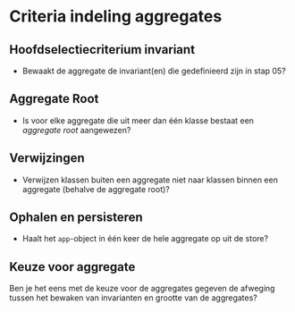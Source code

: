 # Criteria indeling aggregates

## Hoofdselectiecriterium invariant

- Bewaakt de aggregate de invariant(en) die gedefinieerd zijn in stap 05?

## Aggregate Root

- Is voor elke aggregate die uit meer dan één klasse bestaat een *aggregate root* aangewezen?

## Verwijzingen

- Verwijzen klassen buiten een aggregate niet naar klassen binnen een aggregate (behalve de aggregate root)? 

## Ophalen en persisteren

- Haalt het `app`-object in één keer de hele aggregate op uit de store?

## Keuze voor aggregate 

Ben je het eens met de keuze voor de aggregates gegeven de afweging tussen het bewaken van invarianten en grootte van de aggregates?
